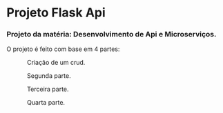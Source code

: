 # Projeto Flask Api

### Projeto da matéria: Desenvolvimento de Api e Microserviços.

<p>O projeto é feito com base em 4 partes: </p>

<ul>
  <ul>Criação de um crud.</ul>
  <ul>Segunda parte.</ul>
  <ul>Terceira parte.</ul>
  <ul>Quarta parte.</ul>
</ul>
